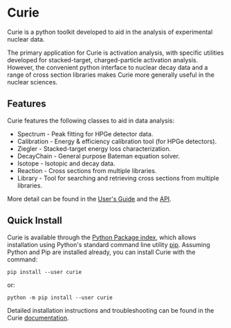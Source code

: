 # Curie

Curie is a python toolkit developed to aid in the analysis of experimental nuclear data.

The primary application for Curie is activation analysis, with specific utilities developed for stacked-target, charged-particle activation analysis.
However, the convenient python interface to nuclear decay data and a range of cross section libraries makes Curie more generally useful in the nuclear sciences.

## Features

Curie features the following classes to aid in data analysis:

* Spectrum - Peak fitting for HPGe detector data.
* Calibration - Energy & efficiency calibration tool (for HPGe detectors).
* Ziegler - Stacked-target energy loss characterization.
* DecayChain - General purpose Bateman equation solver.
* Isotope - Isotopic and decay data.
* Reaction - Cross sections from multiple libraries.
* Library - Tool for searching and retrieving cross sections from multiple libraries.

More detail can be found in the [User's Guide](https://jtmorrell.github.io/curie/build/html/usersguide/index.html) and the [API](https://jtmorrell.github.io/curie/build/html/api/index.html).

## Quick Install

Curie is available through the [Python Package index](https://pypi.org/), which allows installation using Python's standard command line utility [pip](https://pip.pypa.io/en/stable).  Assuming Python and Pip are installed already, you can install Curie with the command:

```
pip install --user curie
```

or:

```
python -m pip install --user curie
```

Detailed installation instructions and troubleshooting can be found in the Curie [documentation](https://jtmorrell.github.io/curie/build/html/quickinstall.html). 



